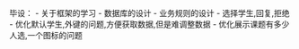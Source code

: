毕设：
	- 关于框架的学习
	- 数据库的设计
	- 业务规则的设计
	- 选择学生,回复,拒绝
	- 优化默认学生,外键的问题,方便获取数据,但是难调整数据
	- 优化展示课题有多少人选,一个图标的问题
	
